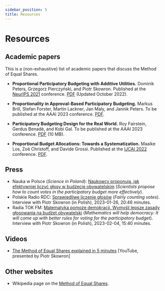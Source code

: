 ```yaml
---
sidebar_position: 5
title: Resources
---
```


# Resources

## Academic papers

This is a (non-exhaustive) list of academic papers that discuss the Method of Equal Shares.

* __Proportional Participatory Budgeting with Additive Utilities.__
Dominik Peters, Grzegorz Pierczyński, and Piotr Skowron. Published at the [NeurIPS 2021](https://proceedings.neurips.cc/paper/2021/hash/69f8ea31de0c00502b2ae571fbab1f95-Abstract.html) conference. [PDF](https://arxiv.org/pdf/2008.13276.pdf) (Updated October 2022).

* __Proportionality in Approval-Based Participatory Budgeting.__
Markus Brill, Stefan Forster, Martin Lackner, Jan Maly, and Jannik Peters. To be published at the AAAI 2023 conference. [PDF](https://tubcloud.tu-berlin.de/s/RAM28cqMBgPowgp).

* __Participatory Budgeting Design for the Real World.__
Roy Fairstein, Gerdus Benadè, and Kobi Gal. To be published at the AAAI 2023 conference. [PDF](https://www.gerdusbenade.com/files/22_pb_stability.pdf) (10 MB).

* __Proportional Budget Allocations: Towards a Systematization.__
Maaike Los, Zoé Christoff, and Davide Grossi. Published at the [IJCAI 2022](https://ijcai-22.org/) conference. [PDF](https://www.ijcai.org/proceedings/2022/0057.pdf).

## Press

* Nauka w Polsce (*Science in Poland*): [Naukowcy proponują, jak efektywniej liczyć głosy w budżecie obywatelskim](https://naukawpolsce.pl/aktualnosci/news,95022,naukowcy-proponuja-jak-efektywniej-liczyc-glosy-w-budzecie-obywatelskim.html) (*Scientists propose how to count votes in the participatory budget more effectively*).
* Polskie Radio RDC: [Sprawiedliwe liczenie głosów](https://www.rdc.pl/podcast/popoludnie-radia-dla-ciebie_FCt8vL79UA9lmdeTkti3?episode=1mkWT9aSOyTf7lExhqYK&active_page=1) (*Fairly counting votes*). Interview with Piotr Skowron (in Polish), 2023-01-26, 20:46 minutes.
* Radia TOK FM: [Matematyka pomoże demokracji. Wymyśli lepsze zasady głosowania na budżet obywatelski](https://audycje.tokfm.pl/podcast/135332,Matematyka-pomoze-demokracji-Wymysli-lepsze-zasady-glosowania-na-budzet-obywatelski) (*Mathematics will help democracy: It will come up with better rules for voting for the participatory budget*). Interview with Piotr Skowron (in Polish), 2023-02-04, 15:40 minutes.

## Videos

* [The Method of Equal Shares explained in 5 minutes](https://www.youtube.com/watch?v=RYK3heBDKJ4) [YouTube, presented by Piotr Skowron]

## Other websites

* Wikipedia page on the [Method of Equal Shares](https://en.wikipedia.org/wiki/Method_of_Equal_Shares).